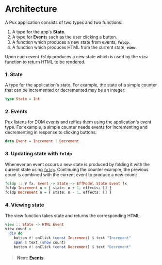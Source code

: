 # Architecture

A Pux application consists of two types and two functions:

1. A type for the app's **State**.
2. A type for **Event**s such as the user clicking a button.
3. A function which produces a new state from events, **`foldp`**.
4. A function which produces HTML from the current state, **`view`**.

Upon each event `foldp` produces a new state which is used by the `view`
function to return HTML to be rendered.

### 1. State

A type for the application's state. For example, the state of a simple counter
that can be incremented or decremented may be an integer:

```purescript
type State = Int
```

### 2. Events

Pux listens for DOM events and reifies them using the application's event type.
For example, a simple counter needs events for incrementing and decrementing in
response to clicking buttons:

```purescript
data Event = Increment | Decrement
```

### 3. Updating state with `foldp`

Whenever an event occurs a new state is produced by folding it with the current
state using [`foldp`](/docs/events#Folding_over_the_past_with_foldp). Continuing
the counter example, the previous count is combined with the current event to
produce a new count:

```purescript
foldp :: ∀ fx. Event -> State -> EffModel State Event fx
foldp Increment n = { state: n + 1, effects: [] }
foldp Decrement n = { state: n - 1, effects: [] }
```

### 4. Viewing state

The view function takes state and returns the corresponding HTML.

```purescript
view :: State -> HTML Event
view count =
  div do
    button #! onClick (const Increment) $ text "Increment"
    span $ text (show count)
    button #! onClick (const Decrement) $ text "Decrement"
```

> #### Next: [Events](/docs/events)
